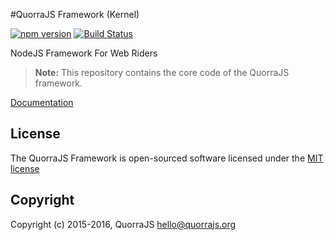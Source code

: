 #QuorraJS Framework (Kernel)

[![npm version](https://badge.fury.io/js/positron.svg)](http://badge.fury.io/js/positron)
[![Build Status](https://travis-ci.org/quorrajs/Positron.svg?branch=master)](https://travis-ci.org/quorrajs/Positron)

NodeJS Framework For Web Riders

> **Note:** This repository contains the core code of the QuorraJS framework.

[Documentation](https://quorrajs.org/docs/v1)

## License

The QuorraJS Framework is open-sourced software licensed under the [MIT license](http://opensource.org/licenses/MIT)

## Copyright

Copyright (c) 2015-2016, QuorraJS <hello@quorrajs.org>